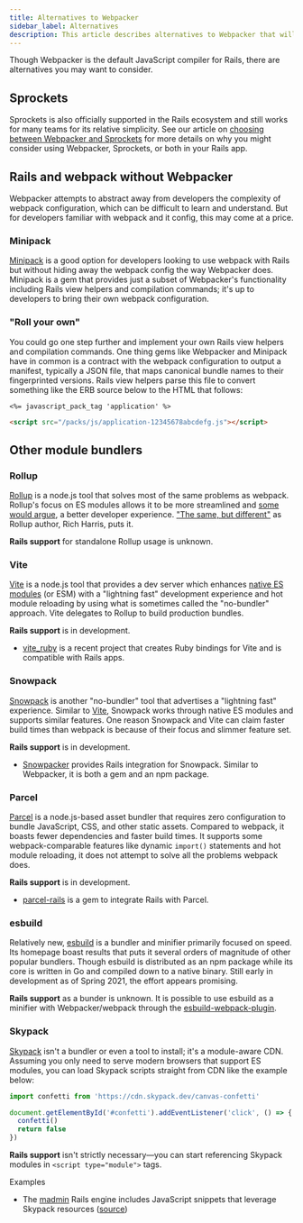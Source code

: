 ```yaml
---
title: Alternatives to Webpacker
sidebar_label: Alternatives
description: This article describes alternatives to Webpacker that will allow Rails developers to take advantage of JavaScript modules and the JavaScript ecosystem, including custom webpack integration, Vite.js, and Snowpack.
---
```


Though Webpacker is the default JavaScript compiler for Rails, there are alternatives you may want to consider.

## Sprockets

Sprockets is also officially supported in the Rails ecosystem and still works for many teams for its relative simplicity. See our article on [choosing between Webpacker and Sprockets](./sprockets/chooosing.md) for more details on why you might consider using Webpacker, Sprockets, or both in your Rails app.

## Rails and webpack without Webpacker

Webpacker attempts to abstract away from developers the complexity of webpack configuration, which can be difficult to learn and understand. But for developers familiar with webpack and it config, this may come at a price.

### Minipack

[Minipack](https://github.com/nikushi/minipack) is a good option for developers looking to use webpack with Rails but without hiding away the webpack config
the way Webpacker does. Minipack is a gem that provides just a subset of Webpacker's functionality including Rails view helpers and compilation commands; it's up to developers to bring their own webpack configuration.

### "Roll your own"

You could go one step further and implement your own Rails view helpers and compilation commands. One thing gems like Webpacker and Minipack have in common is a contract with the webpack configuration to output a manifest, typically a JSON file, that maps canonical bundle names to their fingerprinted versions. Rails view helpers parse this file to convert something like the ERB source below to the HTML that follows:

```erb title="app/views/layouts/application.html.erb"
<%= javascript_pack_tag 'application' %>
```

```html
<script src="/packs/js/application-12345678abcdefg.js"></script>
```

## Other module bundlers

### Rollup

[Rollup](https://rollupjs.org/guide/en/) is a node.js tool that solves most of the same problems as webpack. Rollup's focus on ES modules allows it to be more streamlined and [some would argue](https://medium.com/@PepsRyuu/why-i-use-rollup-and-not-webpack-e3ab163f4fd3), a better developer experience. ["The same, but different"](https://medium.com/webpack/webpack-and-rollup-the-same-but-different-a41ad427058c) as Rollup author, Rich Harris, puts it.

**Rails support** for standalone Rollup usage is unknown.

### Vite

[Vite](https://vitejs.dev/) is a node.js tool that provides a dev server which enhances [native ES modules](https://v8.dev/features/modules) (or ESM) with a "lightning fast" development experience and hot module reloading by using what is sometimes called the "no-bundler" approach. Vite delegates to Rollup to build production bundles.

**Rails support** is in development.

- [vite_ruby](https://github.com/ElMassimo/vite_ruby) is a recent project that creates Ruby bindings for Vite and is compatible with Rails apps.

### Snowpack

[Snowpack](https://www.snowpack.dev/) is another "no-bundler" tool that advertises a "lightning fast" experience. Similar to [Vite](#vite), Snowpack works through native ES modules and supports similar features. One reason Snowpack and Vite can claim faster build times than webpack is because of their focus and slimmer feature set.

**Rails support** is in development.

- [Snowpacker](https://github.com/ParamagicDev/snowpacker) provides Rails integration for Snowpack. Similar to Webpacker, it is both a gem and an npm package.

### Parcel

[Parcel](https://parceljs.org/) is a node.js-based asset bundler that requires zero configuration to bundle JavaScript, CSS, and other static assets. Compared to webpack, it boasts fewer dependencies and faster build times. It supports some webpack-comparable features like dynamic `import()` statements and hot module reloading, it does not attempt to solve all the problems webpack does.

**Rails support** is in development.

- [parcel-rails](https://github.com/michaldarda/parcel-rails) is a gem to integrate Rails with Parcel.

### esbuild

Relatively new, [esbuild](https://esbuild.github.io/) is a bundler and minifier primarily focused on speed. Its homepage boast results that puts it several orders of magnitude of other popular bundlers. Though esbuild is distributed as an npm package while its core is written in Go and compiled down to a native binary. Still early in development as of Spring 2021, the effort appears promising.

**Rails support** as a bunder is unknown. It is possible to use esbuild as a minifier with Webpacker/webpack through the [esbuild-webpack-plugin](https://github.com/sorrycc/esbuild-webpack-plugin).

### Skypack

[Skypack](https://www.skypack.dev/) isn't a bundler or even a tool to install; it's a module-aware CDN. Assuming you only need to serve modern browsers that support ES modules, you can load Skypack scripts straight from CDN like the example below:

```js
import confetti from 'https://cdn.skypack.dev/canvas-confetti'

document.getElementById('#confetti').addEventListener('click', () => {
  confetti()
  return false
})
```

**Rails support** isn't strictly necessary—you can start referencing Skypack modules in `<script type="module">` tags.

Examples

- The [madmin](https://github.com/excid3/madmin) Rails engine includes JavaScript snippets that leverage Skypack resources ([source](https://github.com/excid3/madmin/blob/0ac727e62875f2cec553745ff191a7822c872b30/app/views/madmin/application/_javascript.html.erb#L5-L6))

